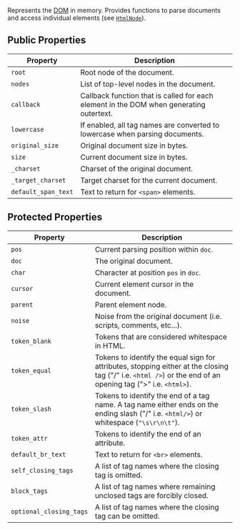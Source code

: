Represents the [DOM](https://en.wikipedia.org/wiki/Document_Object_Model) in memory. Provides functions to parse documents and access individual elements (see [`HtmlNode`](../HtmlNode/index.md)).

## Public Properties

| Property            | Description                                                                             |
|---------------------|-----------------------------------------------------------------------------------------|
| `root`              | Root node of the document.                                                              |
| `nodes`             | List of top-level nodes in the document.                                                |
| `callback`          | Callback function that is called for each element in the DOM when generating outertext. |
| `lowercase`         | If enabled, all tag names are converted to lowercase when parsing documents.            |
| `original_size`     | Original document size in bytes.                                                        |
| `size`              | Current document size in bytes.                                                         |
| `_charset`          | Charset of the original document.                                                       |
| `_target_charset`   | Target charset for the current document.                                                |
| `default_span_text` | Text to return for `<span>` elements.                                                   |

## Protected Properties

| Property                | Description                                                                                                                                                  |
|-------------------------|--------------------------------------------------------------------------------------------------------------------------------------------------------------|
| `pos`                   | Current parsing position within `doc`.                                                                                                                       |
| `doc`                   | The original document.                                                                                                                                       |
| `char`                  | Character at position `pos` in `doc`.                                                                                                                        |
| `cursor`                | Current element cursor in the document.                                                                                                                      |
| `parent`                | Parent element node.                                                                                                                                         |
| `noise`                 | Noise from the original document (i.e. scripts, comments, etc...).                                                                                           |
| `token_blank`           | Tokens that are considered whitespace in HTML.                                                                                                               |
| `token_equal`           | Tokens to identify the equal sign for attributes, stopping either at the closing tag ("/" i.e. `<html />`) or the end of an opening tag (">" i.e. `<html>`). |
| `token_slash`           | Tokens to identify the end of a tag name. A tag name either ends on the ending slash ("/" i.e. `<html/>`) or whitespace (`"\s\r\n\t"`).                      |
| `token_attr`            | Tokens to identify the end of an attribute.                                                                                                                  |
| `default_br_text`       | Text to return for `<br>` elements.                                                                                                                          |
| `self_closing_tags`     | A list of tag names where the closing tag is omitted.                                                                                                        |
| `block_tags`            | A list of tag names where remaining unclosed tags are forcibly closed.                                                                                       |
| `optional_closing_tags` | A list of tag names where the closing tag can be omitted.                                                                                                    |